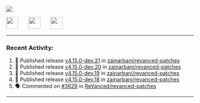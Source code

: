 <p align="left">
  <!-- Typing SVG by DenverCoder1 - https://github.com/DenverCoder1/readme-typing-svg -->
  <a href="https://github.com/DenverCoder1/readme-typing-svg">
    <img src="https://readme-typing-svg.demolab.com/?lines=Hello%2E%2E%2E;Im%20Zain;&font=Fira%20Code&center=false&width=440&height=45&color=00FFFF&vCenter=true&pause=1000&size=22" /></a>
</p>

<p align="left">
  <a href="https://www.youtube.com/@zainarbani"><img width="32px" src="https://www.freeiconspng.com/uploads/youtube-subscribe-png-youtube-subscribe-to-5.png"/></a>
  &#8287;&#8287;&#8287;&#8287;&#8287;
  <a href="mailto:zaintsyariev@gmail.com"><img width="32px" src="https://www.freeiconspng.com/uploads/email-icon--100-flat-vol-2-iconset--graphicloads-18.png"/></a>
  &#8287;&#8287;&#8287;&#8287;&#8287;
  <a href="https://t.me/AnotherZain"><img width="32px" src="https://www.freeiconspng.com/uploads/telegram-icon-1.png"></a>
</p>

---

<h3>Recent Activity:</h3>

<!-- https://github.com/jamesgeorge007/github-activity-readme -->
<!--START_SECTION:activity-->
1. 🚀 Published release [v4.15.0-dev.21](https://github.com/zainarbani/revanced-patches/releases/tag/v4.15.0-dev.21) in [zainarbani/revanced-patches](https://github.com/zainarbani/revanced-patches)
2. 🚀 Published release [v4.15.0-dev.20](https://github.com/zainarbani/revanced-patches/releases/tag/v4.15.0-dev.20) in [zainarbani/revanced-patches](https://github.com/zainarbani/revanced-patches)
3. 🚀 Published release [v4.15.0-dev.19](https://github.com/zainarbani/revanced-patches/releases/tag/v4.15.0-dev.19) in [zainarbani/revanced-patches](https://github.com/zainarbani/revanced-patches)
4. 🚀 Published release [v4.15.0-dev.18](https://github.com/zainarbani/revanced-patches/releases/tag/v4.15.0-dev.18) in [zainarbani/revanced-patches](https://github.com/zainarbani/revanced-patches)
5. 🗣 Commented on [#3629](https://github.com/ReVanced/revanced-patches/pull/3629#issuecomment-2370007650) in [ReVanced/revanced-patches](https://github.com/ReVanced/revanced-patches)
<!--END_SECTION:activity-->

---
